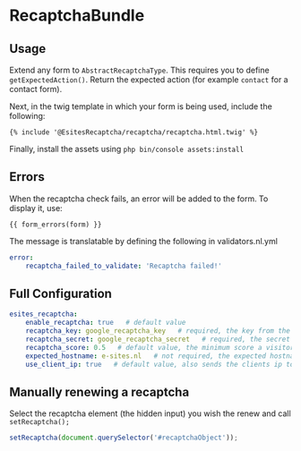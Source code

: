 # RecaptchaBundle

## Usage

Extend any form to `AbstractRecaptchaType`. This requires you to define `getExpectedAction()`. Return the expected action (for example `contact` for a contact form).

Next, in the twig template in which your form is being used, include the following:

```twig
{% include '@EsitesRecaptcha/recaptcha/recaptcha.html.twig' %}
```

Finally, install the assets using `php bin/console assets:install`

## Errors

When the recaptcha check fails, an error will be added to the form. To display it, use:
```twig
{{ form_errors(form) }}
```

The message is translatable by defining the following in validators.nl.yml
```yaml
error:
    recaptcha_failed_to_validate: 'Recaptcha failed!'
```

## Full Configuration

```yaml
esites_recaptcha:
    enable_recaptcha: true   # default value
    recaptcha_key: google_recaptcha_key   # required, the key from the google recaptcha admin dashboard
    recaptcha_secret: google_recaptcha_secret   # required, the secret key from the google recaptcha admin dashboard
    recaptcha_score: 0.5   # default value, the minimum score a visitor has to score to not be flagged as a bot
    expected_hostname: e-sites.nl   # not required, the expected hostname in the google recaptcha response
    use_client_ip: true   # default value, also sends the clients ip to verify the recaptcha request
```

## Manually renewing a recaptcha

Select the recaptcha element (the hidden input) you wish the renew and call `setRecaptcha();`
```javascript
setRecaptcha(document.querySelector('#recaptchaObject'));
```
